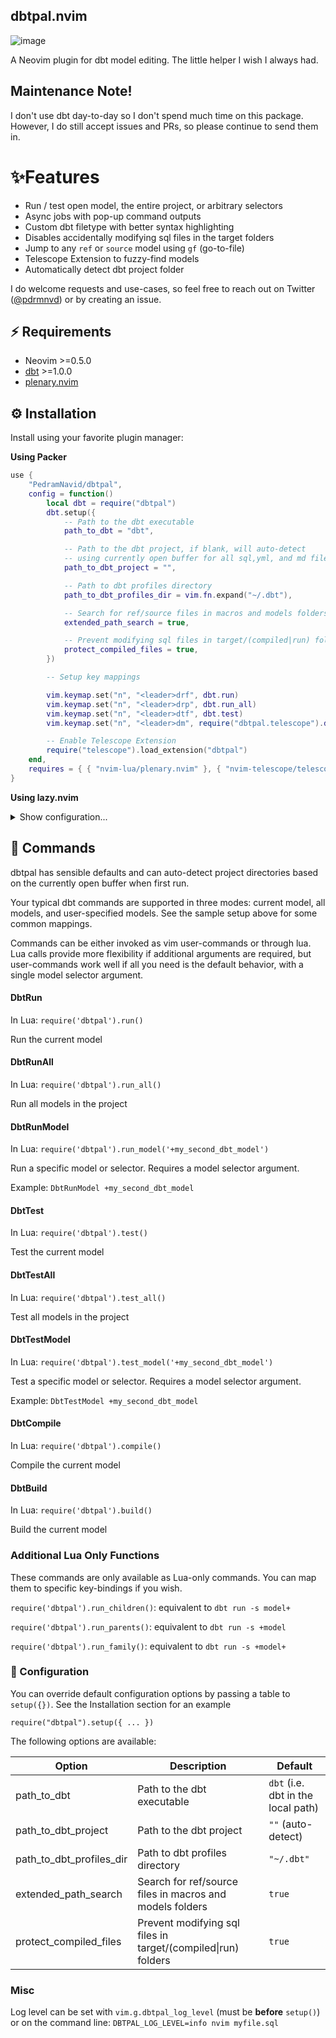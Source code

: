 ## dbtpal.nvim

![image](https://raw.githubusercontent.com/PedramNavid/dbtpal/main/assets/dbt%20model%20run.gif)

A Neovim plugin for dbt model editing. The little helper I wish I always had.

## Maintenance Note!

I don't use dbt day-to-day so I don't spend much time on this package. 
However, I do still accept issues and PRs, so please continue to send them in. 


# ✨Features

- Run / test open model, the entire project, or arbitrary selectors
- Async jobs with pop-up command outputs
- Custom dbt filetype with better syntax highlighting
- Disables accidentally modifying sql files in the target folders
- Jump to any `ref` or `source` model using `gf` (go-to-file)
- Telescope Extension to fuzzy-find models
- Automatically detect dbt project folder

I do welcome requests and use-cases, so feel free to reach out
on Twitter ([@pdrmnvd](https://twitter.com/pdrmnvd)) or by creating an issue.

## ⚡️ Requirements

- Neovim >=0.5.0
- [dbt](https://docs.getdbt.com/dbt-cli/installation) >=1.0.0
- [plenary.nvim](https://github.com/nvim-lua/plenary.nvim)

## ⚙ Installation

Install using your favorite plugin manager:

**Using Packer**

```lua
use {
    "PedramNavid/dbtpal",
    config = function()
        local dbt = require("dbtpal")
        dbt.setup({
            -- Path to the dbt executable
            path_to_dbt = "dbt",

            -- Path to the dbt project, if blank, will auto-detect
            -- using currently open buffer for all sql,yml, and md files
            path_to_dbt_project = "",

            -- Path to dbt profiles directory
            path_to_dbt_profiles_dir = vim.fn.expand("~/.dbt"),

            -- Search for ref/source files in macros and models folders
            extended_path_search = true,

            -- Prevent modifying sql files in target/(compiled|run) folders
            protect_compiled_files = true,
        })

        -- Setup key mappings

        vim.keymap.set("n", "<leader>drf", dbt.run)
        vim.keymap.set("n", "<leader>drp", dbt.run_all)
        vim.keymap.set("n", "<leader>dtf", dbt.test)
        vim.keymap.set("n", "<leader>dm", require("dbtpal.telescope").dbt_picker)

        -- Enable Telescope Extension
        require("telescope").load_extension("dbtpal")
    end,
    requires = { { "nvim-lua/plenary.nvim" }, { "nvim-telescope/telescope.nvim" } },
}
```

**Using lazy.nvim**

<details>
<summary>Show configuration...</summary>

```lua
{
    "PedramNavid/dbtpal",
    dependencies = {
        "nvim-lua/plenary.nvim",
        "nvim-telescope/telescope.nvim",
    },
    ft = {
        "sql",
        "md",
        "yaml",
    },
    keys = {
        { "<leader>drf", "<cmd>DbtRun<cr>" },
        { "<leader>drp", "<cmd>DbtRunAll<cr>" },
        { "<leader>dtf", "<cmd>DbtTest<cr>" },
        { "<leader>dm", "<cmd>lua require('dbtpal.telescope').dbt_picker()<cr>" },
    },
    config = function()
        require("dbtpal").setup({
            path_to_dbt = "dbt",
            path_to_dbt_project = "",
            path_to_dbt_profiles_dir = vim.fn.expand("~/.dbt"),
            extended_path_search = true,
            protect_compiled_files = true,
        })
        require("telescope").load_extension("dbtpal")
    end,
}
```
</details>

## 🙈 Commands

dbtpal has sensible defaults and can auto-detect project directories based
on the currently open buffer when first run.


Your typical dbt commands are supported in three modes: current model, all models,
and user-specified models. See the sample setup above for some common mappings.

Commands can be either invoked as vim user-commands or through lua. Lua calls
provide more flexibility if additional arguments are required, but user-commands
work well if all you need is the default behavior, with a single model selector
argument.

#### DbtRun

In Lua: `require('dbtpal').run()`

Run the current model


#### DbtRunAll

In Lua: `require('dbtpal').run_all()`

Run all models in the project

#### DbtRunModel

In Lua: `require('dbtpal').run_model('+my_second_dbt_model')`

Run a specific model or selector. Requires a model selector argument.

Example: `DbtRunModel +my_second_dbt_model`

#### DbtTest

In Lua: `require('dbtpal').test()`

Test the current model

#### DbtTestAll

In Lua: `require('dbtpal').test_all()`

Test all models in the project

#### DbtTestModel

In Lua: `require('dbtpal').test_model('+my_second_dbt_model')`

Test a specific model or selector. Requires a model selector argument.

Example: `DbtTestModel +my_second_dbt_model`

#### DbtCompile

In Lua: `require('dbtpal').compile()`

Compile the current model

#### DbtBuild

In Lua: `require('dbtpal').build()`

Build the current model


### Additional Lua Only Functions

These commands are only available as Lua-only commands. You can map them to
specific key-bindings if you wish.

`require('dbtpal').run_children()`: equivalent to `dbt run -s model+`

`require('dbtpal').run_parents()`: equivalent to `dbt run -s +model`

`require('dbtpal').run_family()`: equivalent to `dbt run -s +model+`

###  Configuration

You can override default configuration options by passing a table to `setup({})`.
See the Installation section for an example

```
require("dbtpal").setup({ ... })
```

The following options are available:

| Option                   | Description                                              | Default                            |
| ------                   | -----------                                              | -------                            |
| path_to_dbt              | Path to the dbt executable                               | `dbt` (i.e. dbt in the local path) |
| path_to_dbt_project      | Path to the dbt project                                  | `""` (auto-detect)                 |
| path_to_dbt_profiles_dir | Path to dbt profiles directory                           | `"~/.dbt"`                         |
| extended_path_search     | Search for ref/source files in macros and models folders | `true`                             |
| protect_compiled_files   | Prevent modifying sql files in target/(compiled\|run) folders | `true`                    |


### Misc

Log level can be set with `vim.g.dbtpal_log_level` (must be **before** `setup()`)
or on the command line: `DBTPAL_LOG_LEVEL=info nvim myfile.sql`
